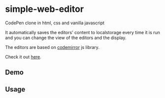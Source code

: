 # simple-web-editor
CodePen clone in html, css and vanilla javascript

It automatically saves the editors' content to localstorage every time it is run and you can change the view of the editors and the display.

The editors are based on [codemirror](https://codemirror.net/) js library.

Check it out [here](https://rotimiolatunbos.github.io/simple-web-editor).

## Demo

## Usage


